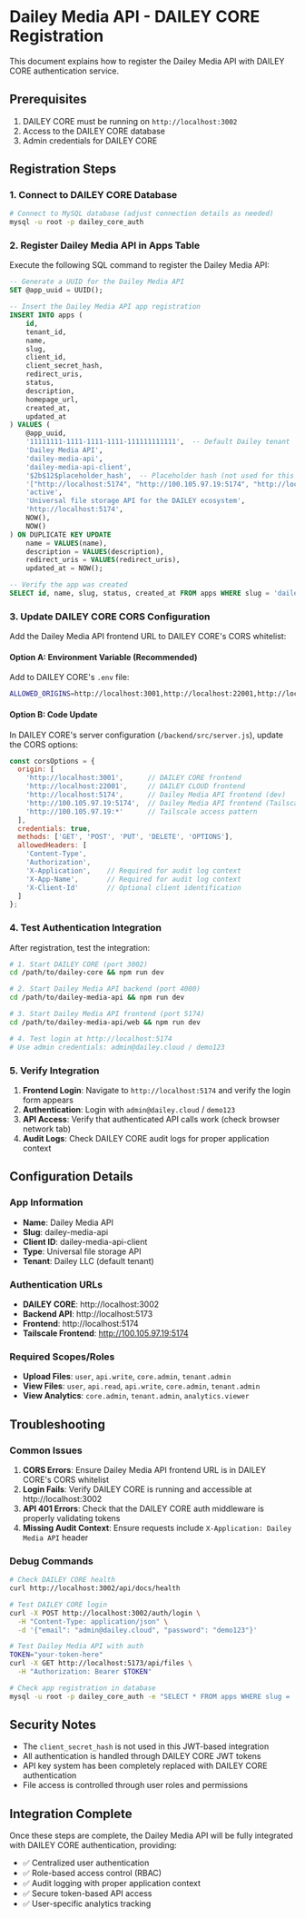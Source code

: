 # Dailey Media API - DAILEY CORE Registration

This document explains how to register the Dailey Media API with DAILEY CORE authentication service.

## Prerequisites

1. DAILEY CORE must be running on `http://localhost:3002`
2. Access to the DAILEY CORE database
3. Admin credentials for DAILEY CORE

## Registration Steps

### 1. Connect to DAILEY CORE Database

```bash
# Connect to MySQL database (adjust connection details as needed)
mysql -u root -p dailey_core_auth
```

### 2. Register Dailey Media API in Apps Table

Execute the following SQL command to register the Dailey Media API:

```sql
-- Generate a UUID for the Dailey Media API
SET @app_uuid = UUID();

-- Insert the Dailey Media API app registration
INSERT INTO apps (
    id, 
    tenant_id, 
    name, 
    slug, 
    client_id, 
    client_secret_hash, 
    redirect_uris, 
    status,
    description,
    homepage_url,
    created_at,
    updated_at
) VALUES (
    @app_uuid,
    '11111111-1111-1111-1111-111111111111',  -- Default Dailey tenant
    'Dailey Media API',
    'dailey-media-api',
    'dailey-media-api-client',
    '$2b$12$placeholder_hash',  -- Placeholder hash (not used for this integration)
    '["http://localhost:5174", "http://100.105.97.19:5174", "http://localhost:5173"]',  -- Frontend URLs
    'active',
    'Universal file storage API for the DAILEY ecosystem',
    'http://localhost:5174',
    NOW(),
    NOW()
) ON DUPLICATE KEY UPDATE 
    name = VALUES(name),
    description = VALUES(description),
    redirect_uris = VALUES(redirect_uris),
    updated_at = NOW();

-- Verify the app was created
SELECT id, name, slug, status, created_at FROM apps WHERE slug = 'dailey-media-api';
```

### 3. Update DAILEY CORE CORS Configuration

Add the Dailey Media API frontend URL to DAILEY CORE's CORS whitelist:

#### Option A: Environment Variable (Recommended)
Add to DAILEY CORE's `.env` file:
```bash
ALLOWED_ORIGINS=http://localhost:3001,http://localhost:22001,http://localhost:5174,http://100.105.97.19:5174
```

#### Option B: Code Update
In DAILEY CORE's server configuration (`/backend/src/server.js`), update the CORS options:

```javascript
const corsOptions = {
  origin: [
    'http://localhost:3001',      // DAILEY CORE frontend
    'http://localhost:22001',     // DAILEY CLOUD frontend
    'http://localhost:5174',      // Dailey Media API frontend (dev)
    'http://100.105.97.19:5174',  // Dailey Media API frontend (Tailscale)
    'http://100.105.97.19:*'      // Tailscale access pattern
  ],
  credentials: true,
  methods: ['GET', 'POST', 'PUT', 'DELETE', 'OPTIONS'],
  allowedHeaders: [
    'Content-Type', 
    'Authorization',
    'X-Application',    // Required for audit log context
    'X-App-Name',       // Required for audit log context  
    'X-Client-Id'       // Optional client identification
  ]
};
```

### 4. Test Authentication Integration

After registration, test the integration:

```bash
# 1. Start DAILEY CORE (port 3002)
cd /path/to/dailey-core && npm run dev

# 2. Start Dailey Media API backend (port 4000)
cd /path/to/dailey-media-api && npm run dev

# 3. Start Dailey Media API frontend (port 5174)
cd /path/to/dailey-media-api/web && npm run dev

# 4. Test login at http://localhost:5174
# Use admin credentials: admin@dailey.cloud / demo123
```

### 5. Verify Integration

1. **Frontend Login**: Navigate to `http://localhost:5174` and verify the login form appears
2. **Authentication**: Login with `admin@dailey.cloud` / `demo123`
3. **API Access**: Verify that authenticated API calls work (check browser network tab)
4. **Audit Logs**: Check DAILEY CORE audit logs for proper application context

## Configuration Details

### App Information
- **Name**: Dailey Media API
- **Slug**: dailey-media-api
- **Client ID**: dailey-media-api-client
- **Type**: Universal file storage API
- **Tenant**: Dailey LLC (default tenant)

### Authentication URLs
- **DAILEY CORE**: http://localhost:3002
- **Backend API**: http://localhost:5173
- **Frontend**: http://localhost:5174
- **Tailscale Frontend**: http://100.105.97.19:5174

### Required Scopes/Roles
- **Upload Files**: `user`, `api.write`, `core.admin`, `tenant.admin`
- **View Files**: `user`, `api.read`, `api.write`, `core.admin`, `tenant.admin`
- **View Analytics**: `core.admin`, `tenant.admin`, `analytics.viewer`

## Troubleshooting

### Common Issues

1. **CORS Errors**: Ensure Dailey Media API frontend URL is in DAILEY CORE's CORS whitelist
2. **Login Fails**: Verify DAILEY CORE is running and accessible at http://localhost:3002
3. **API 401 Errors**: Check that the DAILEY CORE auth middleware is properly validating tokens
4. **Missing Audit Context**: Ensure requests include `X-Application: Dailey Media API` header

### Debug Commands

```bash
# Check DAILEY CORE health
curl http://localhost:3002/api/docs/health

# Test DAILEY CORE login
curl -X POST http://localhost:3002/auth/login \
  -H "Content-Type: application/json" \
  -d '{"email": "admin@dailey.cloud", "password": "demo123"}'

# Test Dailey Media API with auth
TOKEN="your-token-here"
curl -X GET http://localhost:5173/api/files \
  -H "Authorization: Bearer $TOKEN"

# Check app registration in database
mysql -u root -p dailey_core_auth -e "SELECT * FROM apps WHERE slug = 'dailey-media-api';"
```

## Security Notes

- The `client_secret_hash` is not used in this JWT-based integration
- All authentication is handled through DAILEY CORE JWT tokens
- API key system has been completely replaced with DAILEY CORE authentication
- File access is controlled through user roles and permissions

## Integration Complete

Once these steps are complete, the Dailey Media API will be fully integrated with DAILEY CORE authentication, providing:

- ✅ Centralized user authentication
- ✅ Role-based access control (RBAC)
- ✅ Audit logging with proper application context
- ✅ Secure token-based API access
- ✅ User-specific analytics tracking